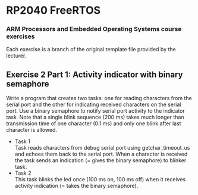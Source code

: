 # RP2040 FreeRTOS

### ARM Processors and Embedded Operating Systems course exercises
Each exercise is a branch of the original template file provided by the lecturer.

## Exercise 2 Part 1: Activity indicator with binary semaphore
Write a program that creates two tasks: one for reading characters from the serial port and the other for 
indicating received characters on the serial port. Use a binary semaphore to notify serial port activity to the 
indicator task. Note that a single blink sequence (200 ms) takes much longer than transmission time of one 
character (0.1 ms) and only one blink after last character is allowed. 
- Task	1 <br>
Task reads characters from debug serial port using getchar_timeout_us and echoes them back to the serial 
port. When a character is received the task sends an indication (= gives the binary semaphore) to blinker 
task. 
- Task	2	<br>
This task blinks the led once (100 ms on, 100 ms off) when it receives activity indication (= takes the binary 
semaphore). 
